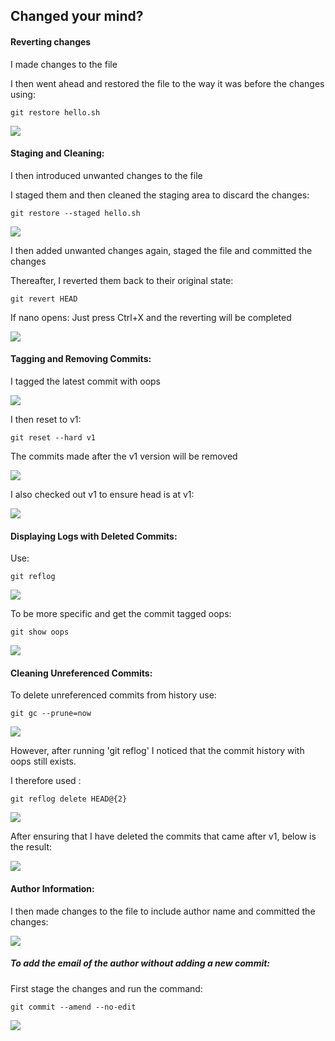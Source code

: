 ## Changed your mind?
#### Reverting changes
I made changes to the file

I then went ahead and restored the file to the way it was before the changes using:

```console
git restore hello.sh
```

![](change.png)


#### Staging and Cleaning:

I then introduced unwanted changes to the file

I staged them and then cleaned the staging area to discard the changes:
```console
git restore --staged hello.sh
```
![](unstage.png)

I then added unwanted changes again, staged the file and committed the changes

Thereafter, I reverted them back to their original state:
```console
git revert HEAD
```
If nano opens: Just press Ctrl+X and the reverting will be completed

![](revert.png)

#### Tagging and Removing Commits: 

I tagged the latest commit with oops

![](tagoops.png)

I then reset to v1:
```console
git reset --hard v1
```
The commits made after the v1 version will be removed 

![](deleteabovev1.png)

I also checked out v1 to ensure head is at v1:

![](checkoutv1.png)

#### Displaying Logs with Deleted Commits: 
Use: 
```console
git reflog
```
![](reflog.png)

To be more specific and get the commit tagged oops:

```console
git show oops
```
![](gitshow.png)

#### Cleaning Unreferenced Commits: 

To delete unreferenced commits from history use:
```console
git gc --prune=now
```
![](prune.png)

However, after running 'git reflog' I noticed that the commit history with oops still exists.

I therefore used :
```console
git reflog delete HEAD@{2}
```
![](reflogdelete.png)

After ensuring that I have deleted the commits that came after v1, below is the result:

![](delref.png)

#### Author Information: 

I then made changes to the file to include author name and committed the changes:

![](author.png)

##### To add the email of the author without adding a new commit:

First stage the changes and run the command:

```console
git commit --amend --no-edit
```
![](del.png)